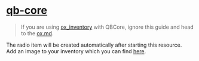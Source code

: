# [qb-core](https://github.com/qbcore-framework/qb-core)
> If you are using [ox_inventory](https://github.com/overextended/ox_inventory) with QBCore, ignore this guide and head to the [ox.md](ox.md).

The radio item will be created automatically after starting this resource.  
Add an image to your inventory which you can find [here](./radio.png).
